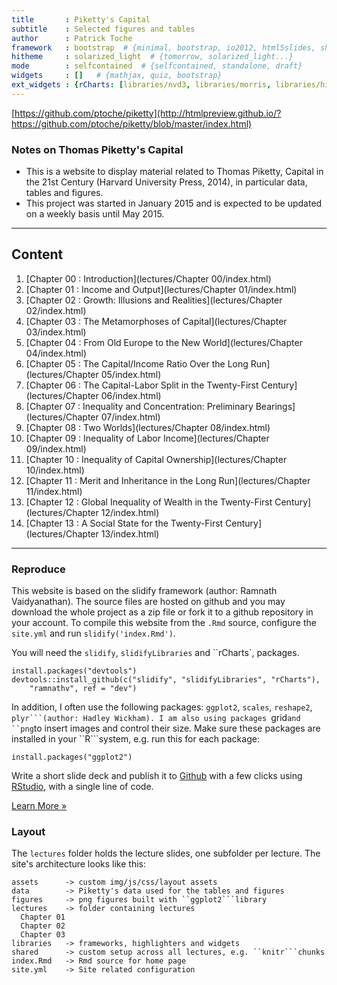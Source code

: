 ```yaml
---
title       : Piketty's Capital
subtitle    : Selected figures and tables
author      : Patrick Toche
framework   : bootstrap  # {minimal, bootstrap, io2012, html5slides, shower, dzslides, ...}
hitheme     : solarized_light  # {tomorrow, solarized_light...}
mode        : selfcontained  # {selfcontained, standalone, draft}
widgets     : []   # {mathjax, quiz, bootstrap}
ext_widgets : {rCharts: [libraries/nvd3, libraries/morris, libraries/highcharts]}
---
```

[https://github.com/ptoche/piketty](http://htmlpreview.github.io/?https://github.com/ptoche/piketty/blob/master/index.html)

### Notes on Thomas Piketty's Capital





- This is a website to display material related to Thomas Piketty, Capital in the 21st Century (Harvard University Press, 2014), in particular data, tables and figures. 
- This project was started in January 2015 and is expected to be updated on a weekly basis until May 2015.

---

## Content

1. [Chapter 00 : Introduction](lectures/Chapter 00/index.html)
2. [Chapter 01 : Income and Output](lectures/Chapter 01/index.html)
3. [Chapter 02 : Growth: Illusions and Realities](lectures/Chapter 02/index.html)
4. [Chapter 03 : The Metamorphoses of Capital](lectures/Chapter 03/index.html)
5. [Chapter 04 : From Old Europe to the New World](lectures/Chapter 04/index.html)
6. [Chapter 05 : The Capital/Income Ratio Over the Long Run](lectures/Chapter 05/index.html)
7. [Chapter 06 : The Capital-Labor Split in the Twenty-First Century](lectures/Chapter 06/index.html)
8. [Chapter 07 : Inequality and Concentration: Preliminary Bearings](lectures/Chapter 07/index.html)
9. [Chapter 08 : Two Worlds](lectures/Chapter 08/index.html)
10. [Chapter 09 : Inequality of Labor Income](lectures/Chapter 09/index.html)
11. [Chapter 10 : Inequality of Capital Ownership](lectures/Chapter 10/index.html)
12. [Chapter 11 : Merit and Inheritance in the Long Run](lectures/Chapter 11/index.html)
13. [Chapter 12 : Global Inequality of Wealth in the Twenty-First Century](lectures/Chapter 12/index.html)
14. [Chapter 13 : A Social State for the Twenty-First Century](lectures/Chapter 13/index.html)

---

### Reproduce
This website is based on the slidify framework (author: Ramnath Vaidyanathan). The source files are hosted on github and you may download the whole project as a zip file or fork it to a github repository in your account. To compile this website from the `.Rmd` source, configure the `site.yml` and run `slidify('index.Rmd')`. 

You will need the `slidify`, `slidifyLibraries` and ``rCharts`, packages.

    install.packages("devtools")  
    devtools::install_github(c("slidify", "slidifyLibraries", "rCharts"), 
        "ramnathv", ref = "dev")  

In addition, I often use the following packages: ``ggplot2``, ``scales``, ``reshape2``, ``plyr```(author: Hadley Wickham). I am also using packages ``grid```and ``png```to insert images and control their size. Make sure these packages are installed in your ``R```system, e.g. run this for each package:

    install.packages("ggplot2")

Write a short slide deck and publish it to [Github](http://www.github.com) with a few clicks using [RStudio](http://www.rstudio.com), with a single line of code.

<p><a class="btn" href="start.html">Learn More &raquo;</a></p>


### Layout

The `lectures` folder holds the lecture slides, one subfolder per lecture. The site's architecture looks like this:

```
assets      -> custom img/js/css/layout assets
data        -> Piketty's data used for the tables and figures
figures     -> png figures built with ``ggplot2```library
lectures    -> folder containing lectures
  Chapter 01
  Chapter 02
  Chapter 03
libraries   -> frameworks, highlighters and widgets
shared      -> custom setup across all lectures, e.g. ``knitr```chunks
index.Rmd   -> Rmd source for home page
site.yml    -> Site related configuration
```

